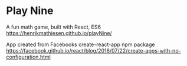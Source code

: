 # Play Nine
A fun math game, built with React, ES6  
https://henrikmathiesen.github.io/playNine/

App created from Facebooks create-react-app npm package  
https://facebook.github.io/react/blog/2016/07/22/create-apps-with-no-configuration.html
